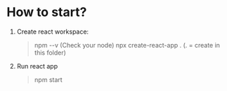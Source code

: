 # How to start?
1. Create react workspace:

    > npm --v (Check your node)
    > npx create-react-app . (. = create in this folder)

2. Run react app

    > npm start
